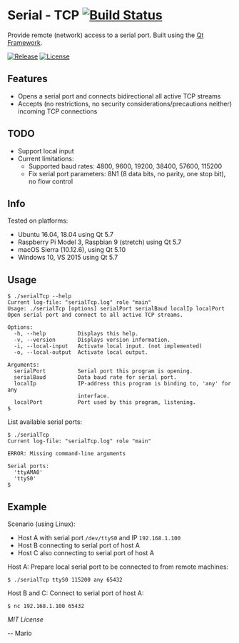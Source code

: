 # Serial - TCP [![Build Status](https://travis-ci.org/Mokolea/serialTcp.svg)](https://travis-ci.org/Mokolea/serialTcp)

Provide remote (network) access to a serial port. Built using the [Qt Framework](https://doc.qt.io).

[![Release](https://img.shields.io/github/release/Mokolea/serialTcp.svg)](https://github.com/Mokolea/serialTcp/releases)
[![License](https://img.shields.io/github/license/Mokolea/serialTcp.svg)](LICENSE)

## Features
 - Opens a serial port and connects bidirectional all active TCP streams
 - Accepts (no restrictions, no security considerations/precautions neither) incoming TCP connections

## TODO
 - Support local input
 - Current limitations:
    - Supported baud rates: 4800, 9600, 19200, 38400, 57600, 115200
    - Fix serial port parameters: 8N1 (8 data bits, no parity, one stop bit), no flow control

## Info
Tested on platforms:
 - Ubuntu 16.04, 18.04 using Qt 5.7
 - Raspberry Pi Model 3, Raspbian 9 (stretch) using Qt 5.7
 - macOS Sierra (10.12.6), using Qt 5.10
 - Windows 10, VS 2015 using Qt 5.7

## Usage
```
$ ./serialTcp --help
Current log-file: "serialTcp.log" role "main"
Usage: ./serialTcp [options] serialPort serialBaud localIp localPort
Open serial port and connect to all active TCP streams.

Options:
  -h, --help          Displays this help.
  -v, --version       Displays version information.
  -i, --local-input   Activate local input. (not implemented)
  -o, --local-output  Activate local output.

Arguments:
  serialPort          Serial port this program is opening.
  serialBaud          Data baud rate for serial port.
  localIp             IP-address this program is binding to, 'any' for any
                      interface.
  localPort           Port used by this program, listening.
$ 
```

List available serial ports:
```
$ ./serialTcp 
Current log-file: "serialTcp.log" role "main"

ERROR: Missing command-line arguments

Serial ports:
  'ttyAMA0'
  'ttyS0'
$ 
```

## Example
Scenario (using Linux):
 - Host A with serial port `/dev/ttyS0` and IP `192.168.1.100`
 - Host B connecting to serial port of host A
 - Host C also connecting to serial port of host A

Host A: Prepare local serial port to be connected to from remote machines:
```
$ ./serialTcp ttyS0 115200 any 65432
```
Host B and C: Connect to serial port of host A:
```
$ nc 192.168.1.100 65432
```

*MIT License*

-- Mario
